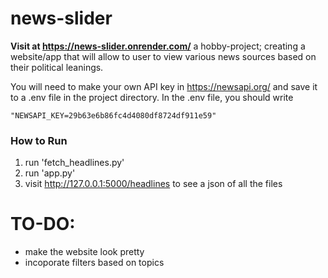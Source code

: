 # news-slider
**Visit at https://news-slider.onrender.com/**
a hobby-project; creating a website/app that will allow to user to view various news sources based on their political leanings.

You will need to make your own API key in https://newsapi.org/ and save it to a .env file in the project directory. In the .env file, you should write 
``` .env
"NEWSAPI_KEY=29b63e6b86fc4d4080df8724df911e59"
```

### How to Run
1) run 'fetch_headlines.py'
2) run 'app.py'
3) visit http://127.0.0.1:5000/headlines to see a json of all the files

# TO-DO:
- make the website look pretty
- incoporate filters based on topics
